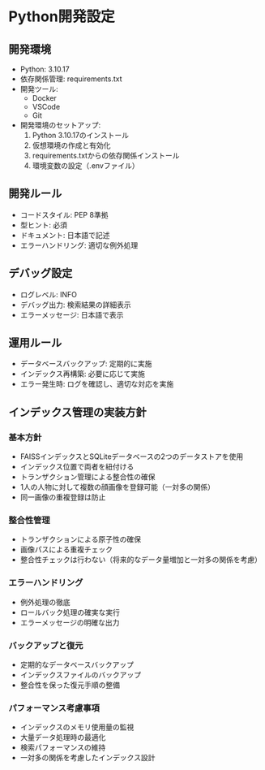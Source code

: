 # Python開発設定

## 開発環境
- Python: 3.10.17
- 依存関係管理: requirements.txt
- 開発ツール:
  - Docker
  - VSCode
  - Git
- 開発環境のセットアップ:
  1. Python 3.10.17のインストール
  2. 仮想環境の作成と有効化
  3. requirements.txtからの依存関係インストール
  4. 環境変数の設定（.envファイル）

## 開発ルール
- コードスタイル: PEP 8準拠
- 型ヒント: 必須
- ドキュメント: 日本語で記述
- エラーハンドリング: 適切な例外処理

## デバッグ設定
- ログレベル: INFO
- デバッグ出力: 検索結果の詳細表示
- エラーメッセージ: 日本語で表示

## 運用ルール
- データベースバックアップ: 定期的に実施
- インデックス再構築: 必要に応じて実施
- エラー発生時: ログを確認し、適切な対応を実施

## インデックス管理の実装方針
### 基本方針
- FAISSインデックスとSQLiteデータベースの2つのデータストアを使用
- インデックス位置で両者を紐付ける
- トランザクション管理による整合性の確保
- 1人の人物に対して複数の顔画像を登録可能（一対多の関係）
- 同一画像の重複登録は防止

### 整合性管理
- トランザクションによる原子性の確保
- 画像パスによる重複チェック
- 整合性チェックは行わない（将来的なデータ量増加と一対多の関係を考慮）

### エラーハンドリング
- 例外処理の徹底
- ロールバック処理の確実な実行
- エラーメッセージの明確な出力

### バックアップと復元
- 定期的なデータベースバックアップ
- インデックスファイルのバックアップ
- 整合性を保った復元手順の整備

### パフォーマンス考慮事項
- インデックスのメモリ使用量の監視
- 大量データ処理時の最適化
- 検索パフォーマンスの維持
- 一対多の関係を考慮したインデックス設計 